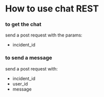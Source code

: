 # How to use chat REST

### to get the chat 
send a post request with the params:
* incident_id


### to send a message
send a post request with:
 * incident_id
 * user_id
 * message